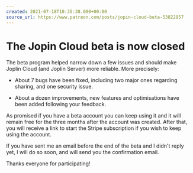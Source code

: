 ```yaml
---
created: 2021-07-18T10:35:38.000+00:00
source_url: https://www.patreon.com/posts/jopin-cloud-beta-53822957
---
```


# The Jopin Cloud beta is now closed

The beta program helped narrow down a few issues and should make Joplin Cloud (and Joplin Server) more reliable. More precisely:

- About 7 bugs have been fixed, including two major ones regarding sharing, and one security issue.
    
- About a dozen improvements, new features and optimisations have been added following your feedback.

As promised if you have a beta account you can keep using it and it will remain free for the three months after the account was created. After that, you will receive a link to start the Stripe subscription if you wish to keep using the account.

If you have sent me an email before the end of the beta and I didn't reply yet, I will do so soon, and will send you the confirmation email.

Thanks everyone for participating!
